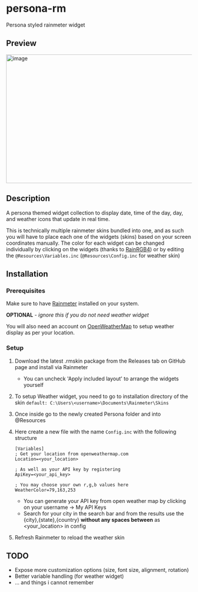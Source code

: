 # persona-rm
Persona styled rainmeter widget

## Preview
<img width="806" height="349" alt="image" src="https://github.com/user-attachments/assets/b5083450-1462-4557-8e54-0c835fbab369" />

## Description
A persona themed widget collection to display date, time of the day, day, and weather icons that update in real time.

This is technically multiple rainmeter skins bundled into one, and as such you will have to place each one of the widgets (skins) based on your screen coordinates manually. The color for each widget can be changed individually by clicking on the widgets (thanks to [RainRGB4](https://forum.rainmeter.net/viewtopic.php?t=6215)) or by editing the `@Resources\Variables.inc` (`@Resources\Config.inc` for weather skin)

## Installation

### Prerequisites
Make sure to have [Rainmeter](https://www.rainmeter.net/) installed on your system.

**OPTIONAL** - *ignore this if you do not need weather widget*

You will also need an account on [OpenWeatherMap](https://openweathermap.org) to setup weather display as per your location.


### Setup
1. Download the latest .rmskin package from the Releases tab on GitHub page and install via Rainmeter
     - You can uncheck 'Apply included layout' to arrange the widgets yourself
2. To setup Weather widget, you need to go to installation directory of the skin `default: C:\Users\<username>\Documents\Rainmeter\Skins`
3. Once inside go to the newly created Persona folder and into @Resources
4. Here create a new file with the name `Config.inc` with the following structure


   ```
   [Variables]
   ; Get your location from openweathermap.com
   Location=<your_location>

   ; As well as your API key by registering
   ApiKey=<your_api_key>

   ; You may choose your own r,g,b values here
   WeatherColor=79,163,253
   ```

   - You can generate your API key from open weather map by clicking on your username -> My API Keys
   - Search for your city in the search bar and from the results use the {city},{state},{country} **without any spaces between** as <your_location> in config
5. Refresh Rainmeter to reload the weather skin


## TODO
- Expose more customization options (size, font size, alignment, rotation)
- Better variable handling (for weather widget)
- ... and things i cannot remember








